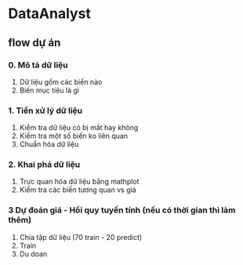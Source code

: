 # DataAnalyst

## flow dự án

### 0. Mô tả dữ liệu

1. Dữ liệu gồm các biến nào
2. Biến mục tiêu là gì

### 1. Tiền xử lý dữ liệu

1. Kiểm tra dữ liệu có bị mất hay không
2. Kiểm tra một số biến ko liên quan
3. Chuẩn hóa dữ liệu

### 2. Khai phá dữ liệu

1. Trực quan hóa dữ liệu bằng mathplot
2. Kiểm tra các biến tương quan vs giá

### 3 Dự đoán giá - Hồi quy tuyến tính (nếu có thời gian thì làm thêm)

1. Chia tập dữ liệu (70 train - 20 predict)
2. Train
3. Du doan
